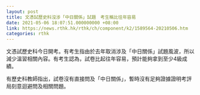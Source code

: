 ```yaml
---
layout: post
title: 文憑試歷史科沒涉「中日關係」試題　考生稱比往年容易
date: 2021-05-06 18:07:51.000000000 +08:00
link: https://news.rthk.hk/rthk/ch/component/k2/1589564-20210506.htm
categories: rthk
---
```


文憑試歷史科今日開考。有考生指由於去年取消涉及「中日關係」試題風波，所以減少溫習相關內容。有考生認為，試卷比起往年容易，預計能夠拿到至少4級成績。

有歷史科教師指出，試卷沒有直接問及「中日關係」，暫時沒有足夠證據證明考評局刻意迴避問及相關問題。
